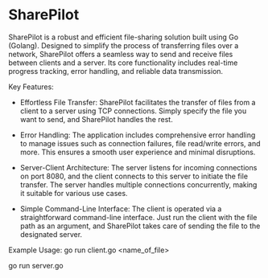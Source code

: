 # SharePilot
SharePilot is a robust and efficient file-sharing solution built using Go (Golang). Designed to simplify the process of transferring files over a network, SharePilot offers a seamless way to send and receive files between clients and a server. Its core functionality includes real-time progress tracking, error handling, and reliable data transmission.

Key Features:
- Effortless File Transfer: SharePilot facilitates the transfer of files from a client to a server using TCP connections. Simply specify the file you want to send, and SharePilot handles the rest.

- Error Handling: The application includes comprehensive error handling to manage issues such as connection failures, file read/write errors, and more. This ensures a smooth user experience and minimal disruptions.

- Server-Client Architecture: The server listens for incoming connections on port 8080, and the client connects to this server to initiate the file transfer. The server handles multiple connections concurrently, making it suitable for various use cases.

- Simple Command-Line Interface: The client is operated via a straightforward command-line interface. Just run the client with the file path as an argument, and SharePilot takes care of sending the file to the designated server.

Example Usage:
go run client.go <name_of_file>

go run server.go